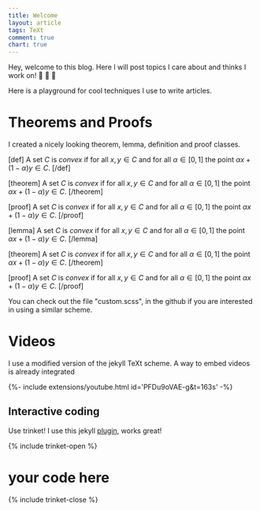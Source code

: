 ```yaml
---
title: Welcome
layout: article
tags: TeXt
comment: true
chart: true 
---
```




Hey, welcome to this blog. Here I will post topics I care about and thinks I work on! :ghost: :ghost: :ghost:

Here is a playground for cool techniques I use to write articles.

# Theorems and Proofs

I created a nicely looking theorem, lemma, definition and proof classes.

[def]
A set $C$ is *convex* if for all
$x,y \in C$ and for all
$\alpha \in [0,1]$ the point
$\alpha x + (1-\alpha) y \in C$.
[/def]

[theorem]
A set $C$ is *convex* if for all
$x,y \in C$ and for all
$\alpha \in [0,1]$ the point
$\alpha x + (1-\alpha) y \in C$.
[/theorem]

[proof]
A set $C$ is *convex* if for all
$x,y \in C$ and for all
$\alpha \in [0,1]$ the point
$\alpha x + (1-\alpha) y \in C$.
[/proof]

[lemma]
A set $C$ is *convex* if for all
$x,y \in C$ and for all
$\alpha \in [0,1]$ the point
$\alpha x + (1-\alpha) y \in C$.
[/lemma]


[theorem]
A set $C$ is *convex* if for all
$x,y \in C$ and for all
$\alpha \in [0,1]$ the point
$\alpha x + (1-\alpha) y \in C$.
[/theorem]

[proof]
A set $C$ is *convex* if for all
$x,y \in C$ and for all
$\alpha \in [0,1]$ the point
$\alpha x + (1-\alpha) y \in C$.
[/proof]

You can check out the file "custom.scss", in the github if you are interested in using a similar scheme.

# Videos

I use a modified version of the jekyll TeXt scheme. A way to embed videos is already integrated

<div>
{%- include extensions/youtube.html id='PFDu9oVAE-g&t=163s' -%}
</div>


## Interactive coding 

Use trinket! I use this jekyll [plugin](https://github.com/trinketapp/jekyll-tools), works great!

{% include trinket-open %}
# your code here
{% include trinket-close %}





